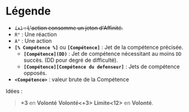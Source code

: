 # Légende

* ~~`(×)` : L'action consomme un jeton d'Affinité.~~
* `R°` : Une réaction
* `A°` : Une action
* **`[% Compétence %]`** ou **`[Compétence]`** : Jet de la compétence précisée.
    * **`[Compétence](DD)`** : Jet de compétence nécessitant au moins `DD` succès. (DD pour degré de difficulté).
    * **`[Compétence][Compétence du defenseur]`** : Jets de compétence opposés.
*  **`<Compétence>`** : valeur brute de la Compétence

Idées :
> **+3** en **Volonté**
> **Volonté<+3>**
> **Limite<12>** en **Volonté**.
